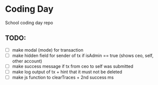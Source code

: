 # Coding Day

School coding day repo

## TODO:
* [ ] make modal (mode) for transaction
* [ ] make hidden field for sender of tx if isAdmin == true (shows ceo, self, other account)
* [ ] make success message if tx from ceo to self was submitted
* [ ] make log output of tx + hint that it must not be deleted
* [ ] make js function to clearTraces + 2nd success ms

<!-- enable login page (enable button) -->
<!-- login as user (find password in javascript/source code) -->
<!-- change to admin (query param or javascript state) -->
<!-- transfer funds - find the javascript code, which returns the TAN -->
<!-- delete traces/logs - do this via the console, there is a function for delete logs -->